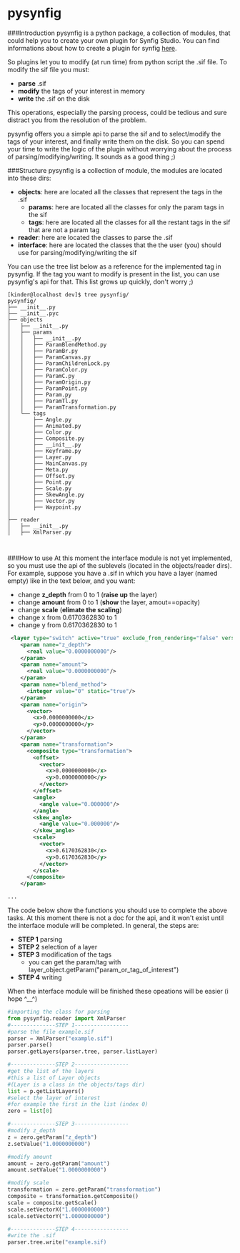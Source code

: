 # pysynfig

###Introduction
pysynfig is a python package, a collection of modules, that could help you to create your own plugin for Synfig Studio.
You can find informations about how to create a plugin for synfig [here](http://wiki.synfig.org/Doc:Plugins).

So plugins let you to modify (at run time) from python script the .sif file.
To modify the sif file you must:

- **parse** .sif
- **modify** the tags of your interest in memory
- **write** the .sif on the disk

This operations, especially the parsing process, could be tedious and sure distract you from the resolution of the problem.

pysynfig offers you a simple api to parse the sif and to select/modify the tags of your interest, and finally write them on the disk. So you can spend your time to write the logic of the plugin without worrying about the process of parsing/modifying/writing.
It sounds as a good thing ;)

###Structure
pysynfig is a collection of module, the modules are located into these dirs:
- **objects**: here are located all the classes that represent the tags in the .sif
  - **params**: here are located all the classes for only the param tags in the sif
  - **tags**: here are located all the classes for all the restant tags in the sif that are not a param tag
- **reader**: here are located the classes to parse the .sif
- **interface**: here are located the classes that the the user (you) should use for parsing/modifying/writing the sif

You can use the tree list below as a reference for the implemented tag in pysynfig.
If the tag you want to modify is present in the list, you can use pysynfig's api for that.
This list grows up quickly, don't worry ;)
```
[kinder@localhost dev]$ tree pysynfig/
pysynfig/
├── __init__.py
├── __init__.pyc
├── objects
│   ├── __init__.py
│   ├── params
│   │   ├── __init__.py
│   │   ├── ParamBlendMethod.py
│   │   ├── ParamBr.py
│   │   ├── ParamCanvas.py
│   │   ├── ParamChildrenLock.py
│   │   ├── ParamColor.py
│   │   ├── ParamC.py
│   │   ├── ParamOrigin.py
│   │   ├── ParamPoint.py
│   │   ├── Param.py
│   │   ├── ParamTl.py
│   │   ├── ParamTransformation.py
│   └── tags
│       ├── Angle.py
│       ├── Animated.py
│       ├── Color.py
│       ├── Composite.py
│       ├── __init__.py
│       ├── Keyframe.py
│       ├── Layer.py
│       ├── MainCanvas.py
│       ├── Meta.py
│       ├── Offset.py
│       ├── Point.py
│       ├── Scale.py
│       ├── SkewAngle.py
│       ├── Vector.py
│       ├── Waypoint.py
│       
├── reader
│   ├── __init__.py
│   ├── XmlParser.py



```

###How to use
At this moment the interface module is not yet implemented, so you must use the api of the sublevels (located in the objects/reader dirs). 
For example, suppose you have a .sif in which you have a layer (named empty) like in the text below, and you want:
- change **z_depth** from 0 to 1 (**raise up** the layer)
-  change **amount** from 0 to 1 (**show** the layer, amout==opacity)
-  change **scale** (**elimate the scaling**)
  - change x from 0.6170362830 to 1
  - change y from 0.6170362830 to 1

```xml
 <layer type="switch" active="true" exclude_from_rendering="false" version="0.0" desc="empty.jpg">
    <param name="z_depth">
      <real value="0.0000000000"/>
    </param>
    <param name="amount">
      <real value="0.0000000000"/>
    </param>
    <param name="blend_method">
      <integer value="0" static="true"/>
    </param>
    <param name="origin">
      <vector>
        <x>0.0000000000</x>
        <y>0.0000000000</y>
      </vector>
    </param>
    <param name="transformation">
      <composite type="transformation">
        <offset>
          <vector>
            <x>0.0000000000</x>
            <y>0.0000000000</y>
          </vector>
        </offset>
        <angle>
          <angle value="0.000000"/>
        </angle>
        <skew_angle>
          <angle value="0.000000"/>
        </skew_angle>
        <scale>
          <vector>
            <x>0.6170362830</x>
            <y>0.6170362830</y>
          </vector>
        </scale>
      </composite>
    </param>

...
```
The code below show the functions you should use to complete the above tasks.
At this moment there is not a doc for the api, and it won't exist until the 
interface module will be completed. In general, the steps are:

- **STEP 1** parsing
- **STEP 2** selection of a layer
- **STEP 3** modification of the tags
  - you can get the param/tag with layer_object.getParam("param_or_tag_of_interest")
- **STEP 4** writing

When the interface module will be finished these opeations will be easier (i hope ^__^)
```python
#importing the class for parsing
from pysynfig.reader import XmlParser
#--------------STEP 1-----------------
#parse the file example.sif
parser = XmlParser("example.sif")
parser.parse()
parser.getLayers(parser.tree, parser.listLayer)

#--------------STEP 2-----------------
#get the list of the layers
#this a list of Layer objects 
#(Layer is a class in the objects/tags dir) 
list = p.getListLayers()
#select the layer of interest
#for example the first in the list (index 0)
zero = list[0]

#--------------STEP 3-----------------
#modify z_depth
z = zero.getParam("z_depth")
z.setValue("1.0000000000")

#modify amount
amount = zero.getParam("amount")
amount.setValue("1.0000000000")

#modify scale
transformation = zero.getParam("transformation")
composite = transformation.getComposite()
scale = composite.getScale()
scale.setVectorX("1.0000000000")
scale.setVectorY("1.0000000000")

#--------------STEP 4-----------------
#write the .sif 
parser.tree.write("example.sif)
```

